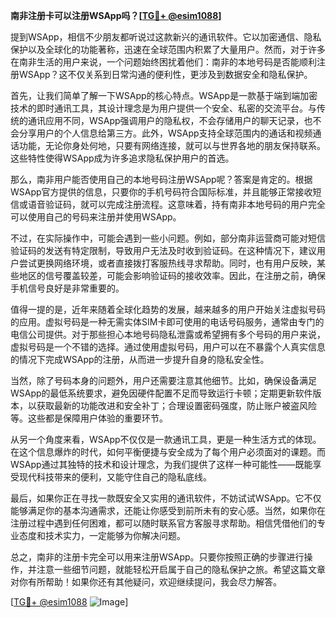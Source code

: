 **南非注册卡可以注册WSApp吗？[[TG💪+ @esim1088](https://t.me/s/esim1088)]**

提到WSApp，相信不少朋友都听说过这款新兴的通讯软件。它以加密通信、隐私保护以及全球化的功能著称，迅速在全球范围内积累了大量用户。然而，对于许多在南非生活的用户来说，一个问题始终困扰着他们：南非的本地号码是否能顺利注册WSApp？这不仅关系到日常沟通的便利性，更涉及到数据安全和隐私保护。

首先，让我们简单了解一下WSApp的核心特点。WSApp是一款基于端到端加密技术的即时通讯工具，其设计理念是为用户提供一个安全、私密的交流平台。与传统的通讯应用不同，WSApp强调用户的隐私权，不会存储用户的聊天记录，也不会分享用户的个人信息给第三方。此外，WSApp支持全球范围内的通话和视频通话功能，无论你身处何地，只要有网络连接，就可以与世界各地的朋友保持联系。这些特性使得WSApp成为许多追求隐私保护用户的首选。

那么，南非用户能否使用自己的本地号码注册WSApp呢？答案是肯定的。根据WSApp官方提供的信息，只要你的手机号码符合国际标准，并且能够正常接收短信或语音验证码，就可以完成注册流程。这意味着，持有南非本地号码的用户完全可以使用自己的号码来注册并使用WSApp。

不过，在实际操作中，可能会遇到一些小问题。例如，部分南非运营商可能对短信验证码的发送有特定限制，导致用户无法及时收到验证码。在这种情况下，建议用户尝试更换网络环境，或者直接拨打客服热线寻求帮助。同时，也有用户反映，某些地区的信号覆盖较差，可能会影响验证码的接收效率。因此，在注册之前，确保手机信号良好是非常重要的。

值得一提的是，近年来随着全球化趋势的发展，越来越多的用户开始关注虚拟号码的应用。虚拟号码是一种无需实体SIM卡即可使用的电话号码服务，通常由专门的电信公司提供。对于那些担心本地号码隐私泄露或希望拥有多个号码的用户来说，虚拟号码是一个不错的选择。通过使用虚拟号码，用户可以在不暴露个人真实信息的情况下完成WSApp的注册，从而进一步提升自身的隐私安全性。

当然，除了号码本身的问题外，用户还需要注意其他细节。比如，确保设备满足WSApp的最低系统要求，避免因硬件配置不足而导致运行卡顿；定期更新软件版本，以获取最新的功能改进和安全补丁；合理设置密码强度，防止账户被盗风险等。这些都是保障用户体验的重要环节。

从另一个角度来看，WSApp不仅仅是一款通讯工具，更是一种生活方式的体现。在这个信息爆炸的时代，如何平衡便捷与安全成为了每个用户必须面对的课题。而WSApp通过其独特的技术和设计理念，为我们提供了这样一种可能性——既能享受现代科技带来的便利，又能守住自己的隐私底线。

最后，如果你正在寻找一款既安全又实用的通讯软件，不妨试试WSApp。它不仅能够满足你的基本沟通需求，还能让你感受到前所未有的安心感。当然，如果你在注册过程中遇到任何困难，都可以随时联系官方客服寻求帮助。相信凭借他们的专业态度和技术实力，一定能够为你解决问题。

总之，南非的注册卡完全可以用来注册WSApp。只要你按照正确的步骤进行操作，并注意一些细节问题，就能轻松开启属于自己的隐私保护之旅。希望这篇文章对你有所帮助！如果你还有其他疑问，欢迎继续提问，我会尽力解答。

[[TG💪+ @esim1088](https://t.me/s/esim1088) ![Image](https://i.postimg.cc/4NQfJmqS/Snipaste-2025-05-13-00-14-12.png)]